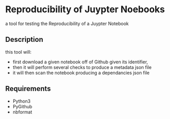 
# Reproducibility of Juypter Noebooks

a tool for testing the Reproducibility of a Juypter Notebook


## Description
this tool will:
 - first download a given notebook off of Github given its identifier, 
 -  then it will perform several checks to produce a metadata json file
 - it will then scan the notebook producing a dependancies json file
 
## Requirements
- Python3 
- PyGithub
- nbformat



